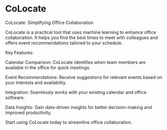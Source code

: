 # CoLocate
CoLocate: Simplifying Office Collaboration

CoLocate is a practical tool that uses machine learning to enhance office collaboration. It helps you find the best times to meet with colleagues and offers event recommendations tailored to your schedule.

Key Features:

Calendar Comparison: CoLocate identifies when team members are available in the office for quick meetings.

Event Recommendations: Receive suggestions for relevant events based on your interests and availability.

Integration: Seamlessly works with your existing calendar and office software.

Data Insights: Gain data-driven insights for better decision-making and improved productivity.

Start using CoLocate today to streamline office collaboration.
